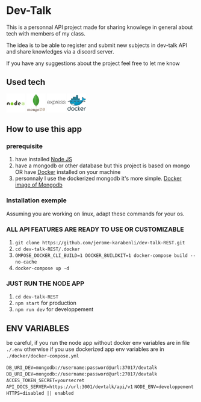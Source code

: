 # Dev-Talk


This is a personnal API project made for sharing knowlege in general about tech with members of my class. 

The idea is to be able to register and submit new subjects in dev-talk API and share knowledges via a discord server.

 If you have any suggestions about the project feel free to let me know


## Used tech 


<p float="left">
<img src="https://raw.githubusercontent.com/devicons/devicon/7a4ca8aa871d6dca81691e018d31eed89cb70a76/icons/nodejs/nodejs-original-wordmark.svg" alt="drawing" width=50/>
<img src="https://raw.githubusercontent.com/devicons/devicon/7a4ca8aa871d6dca81691e018d31eed89cb70a76/icons/mongodb/mongodb-original-wordmark.svg" alt="drawing" width=50/>
<img src="https://raw.githubusercontent.com/devicons/devicon/7a4ca8aa871d6dca81691e018d31eed89cb70a76/icons/express/express-original-wordmark.svg" alt="drawing" width=50/>
<!-- <img src="https://raw.githubusercontent.com/devicons/devicon/9f4f5cdb393299a81125eb5127929ea7bfe42889/icons/redis/redis-original-wordmark.svg" alt="drawing" width=50/>-->
<img src="https://raw.githubusercontent.com/devicons/devicon/9f4f5cdb393299a81125eb5127929ea7bfe42889/icons/docker/docker-original-wordmark.svg" alt="drawing" width=50/>
</p>

 

## How to use this app

### prerequisite

1. have installed [Node JS](https://nodejs.org/en/)
2. have a mongodb or other database but this project is based on mongo OR have [Docker](https://docs.docker.com/get-docker/) installed on your machine
3. personnaly I use the dockerized mongodb it's more simple. [Docker image of Mongodb](https://hub.docker.com/_/mongo)


### Installation exemple
Assuming you are working on linux, adapt these commands for your os. 

### ALL API FEATURES ARE READY TO USE OR CUSTOMIZABLE
1. `git clone https://github.com/jerome-karabenli/dev-talk-REST.git`
2. `cd dev-talk-REST/.docker`
3. `OMPOSE_DOCKER_CLI_BUILD=1 DOCKER_BUILDKIT=1 docker-compose build --no-cache`
4. `docker-compose up -d`


### JUST RUN THE NODE APP
1. `cd dev-talk-REST`
2. `npm start` for production
3. `npm run dev` for developpement


## ENV VARIABLES

be careful, if you run the node app without docker env variables are in file `./.env` otherwise if you use dockerized app env variables are in `./docker/docker-compose.yml`

`DB_URI_DEV=mongodb://username:password@url:37017/devtalk`
`DB_URI_DEV=mongodb://username:password@url:27017/devtalk`
`ACCES_TOKEN_SECRET=yoursecret`
`API_DOCS_SERVER=https://url:3001/devtalk/api/v1`
`NODE_ENV=developpement`
`HTTPS=disabled || enabled`
